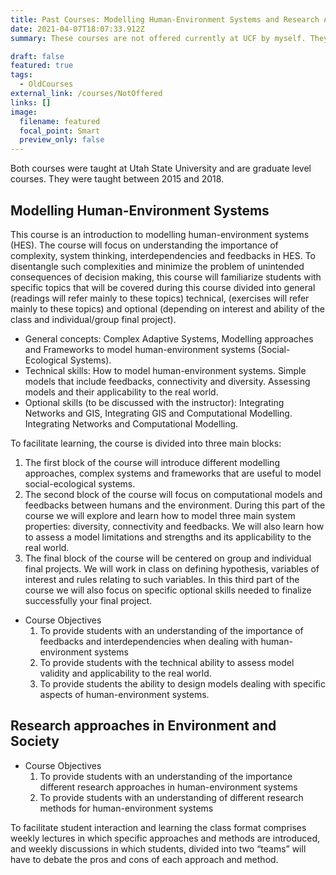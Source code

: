 ```yaml
---
title: Past Courses: Modelling Human-Environment Systems and Research Approaches in Environment and Society
date: 2021-04-07T18:07:33.912Z
summary: These courses are not offered currently at UCF by myself. They were taught at Utah State University between 2015 and 2018.

draft: false
featured: true
tags:
  - OldCourses
external_link: /courses/NotOffered
links: []
image:
  filename: featured
  focal_point: Smart
  preview_only: false
---
```

Both courses were taught at Utah State University and are graduate level courses. 
They were taught between 2015 and 2018. 

## Modelling Human-Environment Systems
This course is an introduction to modelling human-environment systems (HES). The course will focus on understanding the importance of complexity, system thinking, interdependencies and feedbacks in HES.
To disentangle such complexities and minimize the problem of unintended consequences of decision making, this course will familiarize students with specific topics that will be covered during this course divided into general (readings will refer mainly to these topics) technical, (exercises will refer mainly to these topics) and optional (depending on interest and ability of the class and individual/group final project).
- General concepts: Complex Adaptive Systems, Modelling approaches and Frameworks to model human-environment systems (Social-Ecological Systems).
- Technical skills: How to model human-environment systems. Simple models that include feedbacks, connectivity and diversity. Assessing models and their applicability to the real world.
- Optional skills (to be discussed with the instructor): Integrating Networks and GIS, Integrating GIS and Computational Modelling. Integrating Networks and Computational Modelling.

To facilitate learning, the course is divided into three main blocks:
1. The first block of the course will introduce different modelling approaches, complex systems and frameworks that are useful to model social-ecological systems.
2. The second block of the course will focus on computational models and feedbacks between humans and the environment. During this part of the course we will explore and learn how to model three main system properties: diversity, connectivity and feedbacks. We will also learn how to assess a model limitations and strengths and its applicability to the real world.
3. The final block of the course will be centered on group and individual final projects. We will work in class on defining hypothesis, variables of interest and rules relating to such variables. In this third part of the course we will also focus on specific optional skills needed to finalize successfully your final project.

- Course Objectives
  1. To provide students with an understanding of the importance of feedbacks and interdependencies when dealing with human-environment systems
  2. To provide students with the technical ability to assess model validity and applicability to the real world.
  3. To provide students the ability to design models dealing with specific aspects of human-environment systems.

## Research approaches in Environment and Society 
- Course Objectives
  1. To provide students with an understanding of the importance different research
  approaches in human-environment systems
  2. To provide students with an understanding of different research methods for
  human-environment systems

To facilitate student interaction and learning the class format comprises weekly lectures
in which specific approaches and methods are introduced, and weekly discussions in
which students, divided into two “teams” will have to debate the pros and cons of each
approach and method.
